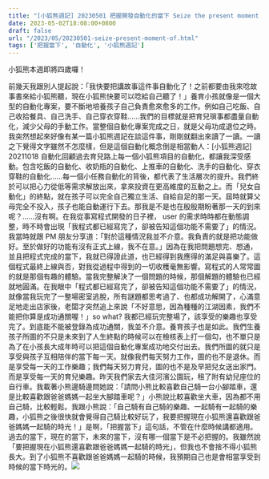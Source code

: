 ```yaml
---
title: "[小狐熊週記] 20230501 把握開發自動化的當下 Seize the present moment of developing automation"
date: 2023-05-02T18:08:00+0800
draft: false
url: "/2023/05/20230501-seize-present-moment-of.html"
tags: ['把握當下', '自動化', '小狐熊週記']
---
```


小狐熊本週即將四歲囉！

前幾天我跟別人提起說：「我快要把講故事這件事自動化了！之前都要由我來唸故事書來給小狐熊聽，現在小狐熊快要可以唸給自己聽了！」養育小孩就像是一個大型的自動化專案，要不斷地培養孩子自己負責愈來愈多的工作。例如自己吃飯、自己收拾餐具、自己洗手、自己穿衣穿鞋……我們的目標就是把育兒瑣事都盡量自動化，減少父母的手動工作。當整個自動化專案完成之日，就是父母功成退位之時。我突然想起來好像有某一篇小狐熊週記在談這件事，剛剛就翻出來讀了一讀。一讀之下覺得文字雖然不怎麼樣，但是這個自動化概念倒是相當動人：[小狐熊週記] 20211018 自動化回顧過去育兒路上每一個小狐熊項目的自動化，都讓我深受感動。包含吃飯的自動化、收奶瓶的自動化、上推車的自動化、洗手的自動化、穿衣穿鞋的自動化……每一個小任務自動化的背後，都代表了生活層次的提升。我們終於可以把心力從低等需求解放出來，拿來投資在更高維度的互動之上。而「兒女自動化」的終點，就在孩子可以完全自己獨立生活、自給自足的那一天。屆時就算父母完全不投入，孩子也能自動運行下去。那我是不是也在殷殷期盼著那一天的到來呢？……沒有啊。在我從事寫程式開發的日子裡， user 的需求時時都在動態調整，時不時會出現「我程式都已經寫完了，卻被告知這個功能不需要了」的情況。我當時就跟 PM 朋友分享道：「對於這種情況我並不介意。我負責的就是把功能做好。至於做好的功能有沒有正式上線，我不在意。」因為在我把問題想完、想通，並且把程式完成的當下，我就已得證此道，也已經得到我應得的滿足與喜樂了。這個程式最終上線與否，對我從過程中得到的一切收穫毫無影響。寫程式的人常常圖的就是那個有趣的體驗。當我完整解決了一個問題的時候，那個解題的體驗也已經就地圓滿。在我眼中「程式都已經寫完了，卻被告知這個功能不需要了」的情況，就像當我玩完了一整場密室逃脫，所有謎題都思考過了、也都成功解開了，心滿意足地走出店家後，老闆才突然追上來說「不好意思，因為種種的江湖因素，我們不能把你算是成功通關喔！」so what? 我都已經玩完整場了，該享受的樂趣也享受完了。到底能不能被登錄為成功通關，我並不介意。養育孩子也是如此。我們生養孩子所圖的不只是未來到了人生終點的時候可以在檢核表上打一個勾，也不單只是為了在小孩長大成年時可以把這個自動化專案成功地交付出去。我們所圖的就只是享受與孩子互相陪伴的當下每一天。就像我們每天努力工作，圖的也不是退休。而是享受每一天的工作樂趣；我們每天努力育兒，圖的也不是及早把兒女送出家門。而是享受每一天的育兒樂趣。昨天我們家去大佳河濱公園玩，租了附有幼兒座位的自行車。我載著小熊邊騎邊問她說：「請問小熊比較喜歡自己騎一台小腳踏車，還是比較喜歡跟爸爸媽媽一起坐大腳踏車呢？」小熊說比較喜歡坐大車，因為都不用自己騎，比較輕鬆。我跟小熊說：「自己騎有自己騎的樂趣、一起騎有一起騎的樂趣，小狐熊之後很快就會覺得自己騎比較好玩了，我要把握現在小狐熊還喜歡跟爸爸媽媽一起騎的時光！」是啊，「把握當下」這句話，不管在什麼時候講都適用。過去的當下，現在的當下，未來的當下，沒有哪一個當下是不必把握的。我雖然說「要把握現在小狐熊還喜歡跟爸爸媽媽一起騎的時光」，但我也不會捨不得小狐熊長大。到了小狐熊不喜歡跟爸爸媽媽一起騎的時候，我預期自己也是會相當享受到時候的當下時光的。![](https://blogger.googleusercontent.com/img/b/R29vZ2xl/AVvXsEj1JDaUvGJjXLHLwxSgTt6P59OGMS7xyif41aWi89Y5hSNyMckbtgwwBJOtr049Gd0ck0NkHCGvF2HsNIVPnypwnQf7OgFBBsd1upiAd3JCW-qxhlJ-IQJENH0NgwCLVgLbH8nq9ZDx9W-q3RYJm9y1lZCDq0gS6bvCuxPgSvkYErJeC_5ydRndBP__/s320/PXL_20230430_070031701.jpg)



